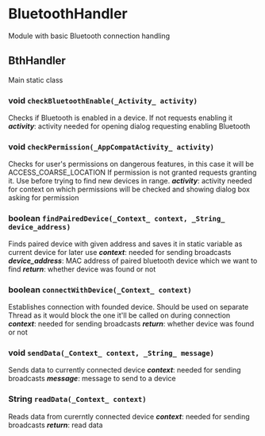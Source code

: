 # BluetoothHandler
Module with basic Bluetooth connection handling

## BthHandler
Main static class

### **void** `checkBluetoothEnable(_Activity_ activity)`
  Checks if Bluetooth is enabled in a device. If not requests enabling it
  ***activity***: activity needed for opening dialog requesting enabling Bluetooth

### **void** `checkPermission(_AppCompatActivity_ activity)`
  Checks for user's permissions on dangerous features, in this case it will be ACCESS_COARSE_LOCATION
  If permission is not granted requests granting it.
  Use before trying to find new devices in range.
  ***activity***: activity needed for context on which permissions will be checked and showing dialog box asking for permission
  
### **boolean** `findPairedDevice(_Context_ context, _String_ device_address)`
  Finds paired device with given address and saves it in static variable as current device for later use
  ***context***: needed for sending broadcasts
  ***device_address***: MAC address of paired bluetooth device which we want to find
  ***return***: whether device was found or not

### **boolean** `connectWithDevice(_Context_ context)`
  Establishes connection with founded device. Should be used on separate Thread as it would block the one it'll be called on during connection
  ***context***: needed for sending broadcasts
  ***return***: whether device was found or not
  
### **void** `sendData(_Context_ context, _String_ message)`
  Sends data to currently connected device
  ***context***: needed for sending broadcasts
  ***message***: message to send to a device
  
### **String** `readData(_Context_ context)`
  Reads data from curerntly connected device
  ***context***: needed for sending broadcasts
  ***return***: read data
  
